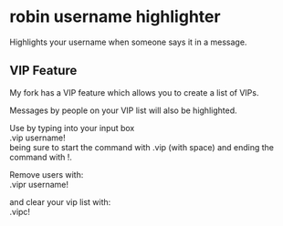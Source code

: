 # robin username highlighter

Highlights your username when someone says it in a message.

## VIP Feature

My fork has a VIP feature which allows you to create a list of VIPs.

Messages by people on your VIP list will also be highlighted.

Use by typing into your input box  
.vip username!  
being sure to start the command with .vip (with space) and ending the command with !.  

Remove users with:  
.vipr username!

and clear your vip list with:  
.vipc!

